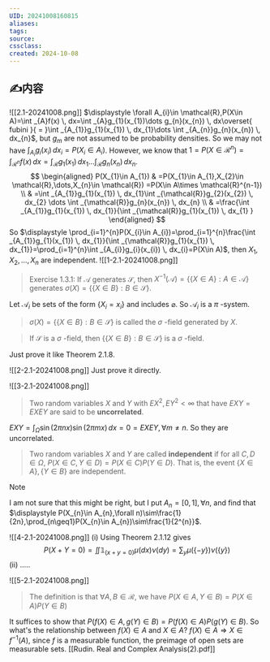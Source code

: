 ```yaml
---
UID: 20241008160815 
aliases: 
tags: 
source: 
cssclass: 
created: 2024-10-08
---
```


## ✍内容
![[2.1-20241008.png]]
$\displaystyle \forall A_{i}\in \mathcal{R},P(X\in A)=\int _{A}f(x) \, dx=\int _{A}g_{1}(x_{1})\dots g_{n}(x_{n}) \, dx\overset{ fubini }{ = }\int _{A_{1}}g_{1}(x_{1}) \, dx_{1}\dots \int _{A_{n}}g_{n}(x_{n}) \, dx_{n}$, but $\displaystyle g_{m}$ are not assumed to be probability densities. So we may not have $\displaystyle \int _{A_{i}}g_{i}(x_{i}) \, dx_{i}=P(X_{i}\in A_{i})$. However, we know that $\displaystyle 1=P(X\in \mathcal{R}^{n})=\int _{\mathcal{R}^{n}}f(x) \, dx=\int _{\mathcal{R}}g_{1}(x_{1}) \, dx_{1}\dots \int _{\mathcal{R}}g_{n}(x_{n}) \, dx_{n}$. 
$$
\begin{aligned}
P(X_{1}\in A_{1}) & =P(X_{1}\in A_{1},X_{2}\in \mathcal{R},\dots,X_{n}\in \mathcal{R}) =P(X\in A\times \mathcal{R}^{n-1}) \\
 & =\int _{A_{1}}g_{1}(x_{1}) \, dx_{1}\int _{\mathcal{R}}g_{2}(x_{2}) \, dx_{2} \dots \int _{\mathcal{R}}g_{n}(x_{n}) \, dx_{n}   \\
 & =\frac{\int _{A_{1}}g_{1}(x_{1}) \, dx_{1}}{\int _{\mathcal{R}}g_{1}(x_{1}) \, dx_{1} } 
\end{aligned}
$$
So $\displaystyle \prod_{i=1}^{n}P(X_{i}\in A_{i})=\prod_{i=1}^{n}\frac{\int _{A_{1}}g_{1}(x_{1}) \, dx_{1}}{\int _{\mathcal{R}}g_{1}(x_{1}) \, dx_{1}}=\prod_{i=1}^{n}\int _{A_{i}}g_{i}(x_{i}) \, dx_{i}=P(X\in A)$, then $\displaystyle X_{1},X_{2},\dots,X_{n}$ are independent.
![[1-2.1-20241008.png]]
> Exercise 1.3.1:
> If $\displaystyle \mathcal{A}$ generates $\displaystyle \mathcal{S}$, then $\displaystyle X^{-1}(\mathcal{A})=\{ \{ X\in A \}:A\in \mathcal{A} \}$ generates $\displaystyle \sigma(X)=\{ \{ X\in B \}:B\in \mathcal{S} \}$.

Let $\displaystyle \mathcal{A}_{i}$ be sets of the form $\displaystyle \{ X_{i}=x_{i} \}$ and includes $\displaystyle \varnothing$. So $\displaystyle \mathcal{A}_{i}$ is a $\displaystyle \pi$ -system. 
> $\displaystyle \sigma(X)=\{ \{ X\in B \}:B\in \mathcal{S} \}$ is called the $\displaystyle \sigma$ -field generated by $X$.

> If $\displaystyle \mathcal{S}$ is a $\displaystyle \sigma$ -field, then $\displaystyle \{ \{ X\in B \}:B\in \mathcal{S} \}$ is a $\displaystyle \sigma$ -field.

Just prove it like Theorem 2.1.8.

![[2-2.1-20241008.png]]
Just prove it directly.

![[3-2.1-20241008.png]]
> Two random variables $X$ and $Y$ with $\displaystyle EX^{2},EY^{2}<\infty$ that have $\displaystyle EXY=EXEY$ are said to be **uncorrelated**.

$\displaystyle EXY=\int _{\Omega}\sin(2\pi nx)\sin(2\pi mx) \, dx=0=EXEY,\forall m\neq n$. So they are uncorrelated.
>Two random variables $X$ and $Y$ are called **independent** if for all $\displaystyle C, D\in \Omega$, $\displaystyle P(X\in C,Y\in D)=P(X\in C)P(Y\in D)$. That is, the event $\displaystyle \{ X\in A \},\{ Y\in B \}$ are independent.

> [!NOTE]
>  I am not sure that this might be right, but I put $\displaystyle A_{n}=[0,1],\forall n$, and find that $\displaystyle P(X_{n}\in A_{n},\forall n)\sim\frac{1}{2n},\prod_{n\geq1}P(X_{n}\in A_{n})\sim\frac{1}{2^{n}}$.


![[4-2.1-20241008.png]]
(i)
Using Theorem 2.1.12 gives
$$
P(X+Y=0)=\iint \mathbb{1}_{(x+y=0)}\mu(dx)\nu(dy)=\sum_{y}\mu(\{ -y \})\nu(\{ y \})
$$
(ii)
.....

![[5-2.1-20241008.png]]
> The definition is that $\displaystyle \forall A, B\in \mathcal{R}$, we have $\displaystyle P(X\in A,Y\in B)=P(X\in A)P(Y\in B)$

It suffices to show that $\displaystyle P(f(X)\in A,g(Y)\in B)=P(f(X)\in A)P(g(Y)\in B)$. So what's the relationship between $\displaystyle f (X)\in A$ and $\displaystyle X\in A$? 
$\displaystyle f (X)\in A\Rightarrow X\in f^{-1}(A)$, since $f$ is a measurable function, the preimage of open sets are measurable sets. 
[[Rudin.  Real and Complex Analysis(2).pdf]]




